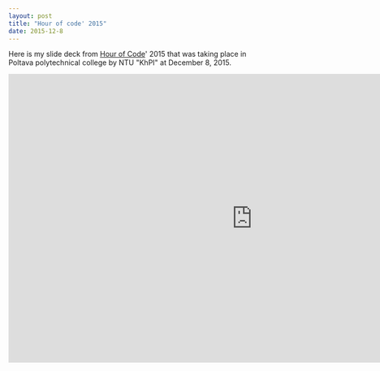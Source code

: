 ```yaml
---
layout: post
title: "Hour of code' 2015"
date: 2015-12-8
---
```

<p> Here is my slide deck from <a href='https://hourofcode.com'>Hour of Code</a>' 2015 that was taking place in Poltava polytechnical college by NTU "KhPI" at December 8, 2015.</p>

<iframe src="https://docs.google.com/presentation/d/1MLnFpNlvDHyD6yRWAyjdvegT30r7rRjHjbVXyb7UM28/embed?start=false&loop=false&delayms=60000" frameborder="0" width="960" height="569" allowfullscreen="true" mozallowfullscreen="true" webkitallowfullscreen="true"></iframe>
